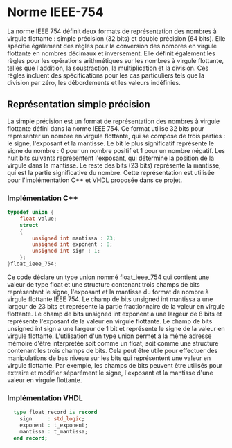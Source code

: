 # Norme IEEE-754
La norme IEEE 754 définit deux formats de représentation des nombres à virgule flottante : simple précision (32 bits) et double précision (64 bits). Elle spécifie également des règles pour la conversion des nombres en virgule flottante en nombres décimaux et inversement.
Elle définit également les règles pour les opérations arithmétiques sur les nombres à virgule flottante, telles que l'addition, la soustraction, la multiplication et la division. Ces règles incluent des spécifications pour les cas particuliers tels que la division par zéro, les débordements et les valeurs indéfinies.
## Représentation simple précision
La simple précision est un format de représentation des nombres à virgule flottante défini dans la norme IEEE 754. Ce format utilise 32 bits pour représenter un nombre en virgule flottante, qui se compose de trois parties : le signe, l'exposant et la mantisse.
Le bit le plus significatif représente le signe du nombre : 0 pour un nombre positif et 1 pour un nombre négatif. Les huit bits suivants représentent l'exposant, qui détermine la position de la virgule dans la mantisse. Le reste des bits (23 bits) représente la mantisse, qui est la partie significative du nombre. Cette représentation est utilisée pour l'implémentation C++ et VHDL proposée dans ce projet.
### Implémentation C++
```C++
typedef union {
    float value;
    struct
    {
        unsigned int mantissa : 23;
        unsigned int exponent : 8;
        unsigned int sign : 1;
    };
}float_ieee_754;
```
Ce code déclare un type union nommé float_ieee_754 qui contient une valeur de type float et une structure contenant trois champs de bits représentant le signe, l'exposant et la mantisse du format de nombre à virgule flottante IEEE 754.
Le champ de bits unsigned int mantissa a une largeur de 23 bits et représente la partie fractionnaire de la valeur en virgule flottante. Le champ de bits unsigned int exponent a une largeur de 8 bits et représente l'exposant de la valeur en virgule flottante. Le champ de bits unsigned int sign a une largeur de 1 bit et représente le signe de la valeur en virgule flottante.
L'utilisation d'un type union permet à la même adresse mémoire d'être interprétée soit comme un float, soit comme une structure contenant les trois champs de bits. Cela peut être utile pour effectuer des manipulations de bas niveau sur les bits qui représentent une valeur en virgule flottante. Par exemple, les champs de bits peuvent être utilisés pour extraire et modifier séparément le signe, l'exposant et la mantisse d'une valeur en virgule flottante.
### Implémentation VHDL
```VHDL
  type float_record is record
    sign     : std_logic;
    exponent : t_exponent;
    mantissa : t_mantissa;
  end record;
```
